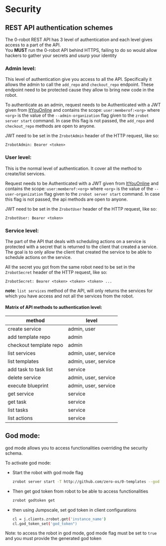 # Security

## REST API authentication schemes
The 0-robot REST API has 3 level of authentication and each level gives access to a part of the API.  
You **MUST** run the 0-robot API behind HTTPS, failing to do so would allow hackers to gather your secrets and usurp your identity

### Admin level:
This level of authentication give you access to all the API. Specifically it allows the admin to call the `add_repo` and `checkout_repo` endpoint. These endpoint need to be protected cause they allow to bring new code in the robot.

To authenticate as an admin, request needs to be Authenticated with a JWT given from [ItYouOnline](https://itsyou.online/) and contains the scope: `user:memberof:<org>` where `<org>` is the value of the `--admin-organization` flag given to the `zrobot server start` command. In case this flag is not passed, the `add_repo` and `checkout_repo` methods are open to anyone.

JWT need to be set in the `ZrobotAdmin` header of the HTTP request, like so:  
```
ZrobotAdmin: Bearer <token>
````

### User level:  
This is the normal level of authentication. It cover all the method to create/list services.

Request needs to be Authenticated with a JWT given from [ItYouOnline](https://itsyou.online/) and contains the scope: `user:memberof:<org>` where `<org>` is the value of the `--user-organization` flag given to the `zrobot server start` command. In case this flag is not passed, the api methods are open to anyone.

JWT need to be set in the `ZrobotUser` header of the HTTP request, like so:  
```
ZrobotUser: Bearer <token>
````

### Service level:
The part of the API that deals with scheduling actions on a service is protected with a secret that is returned to the client that created a service.  The goal is to only allow the client that created the service to be able to schedule actions on the service.

All the secret you got from the same robot need to be set in the `ZrobotSecret` header of the HTTP request, like so:
```
ZrobotSecret: Bearer <token> <token> <token> ...
````
**note**: `list services` method of the API, will only returns the services for which you have access and not all the services from the robot.

#### Matrix of API methods to authentication level:

| method | level |
|---|---|
|create service         |admin, user|
|add template repo      |admin|
|checkout template repo  |admin|
|list services          |admin, user, service|
|list templates         |admin, user, service|
|add task to task list  |service|
|delete service         |admin, user, service|
|execute blueprint      |admin, user, service|
|get service            |service|
|get task               |service|
|list tasks             |service|
|list actions           |service|


## God mode:
god mode allows you to access functionalities overriding the security schema.

To activate god mode:

 - Start the robot with god mode flag 
   ```bash
   zrobot server start -T http://github.com/zero-os/0-templates --god
   ```
 - Then get god token from robot to be able to access functionalities

   ```bash
   zrobot godtoken get
   ```
 - then using Jumpscale, set god token in client configurations 
   ```bash
   cl = j.clients.zrobot.get('instance_name')
   cl.god_token_set('god_token")
   ```
Note: to access the robot in god mode, god mode flag must be set to `true` and you must provide the generated god token
